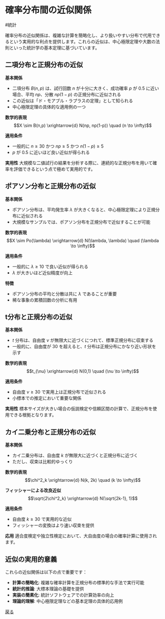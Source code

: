 # 確率分布間の近似関係

#統計

確率分布の近似関係は、複雑な計算を簡略化し、より扱いやすい分布で代用できるという実用的な利点を提供します。これらの近似は、中心極限定理や大数の法則といった統計学の基本定理に基づいています。

## 二項分布と正規分布の近似

**基本関係**
- 二項分布 $B(n,p)$ は、試行回数 $n$ が十分に大きく、成功確率 $p$ が $0.5$ に近い場合、平均 $np$、分散 $np(1-p)$ の正規分布に近似される
- この近似は「ド・モアブル・ラプラスの定理」として知られる
- 中心極限定理の具体的な適用例の一つ

**数学的表現**
$$X \sim B(n,p) \xrightarrow{d} N(np, np(1-p)) \quad (n \to \infty)$$

**適用条件**
- 一般的に $n \geq 30$ かつ $np \geq 5$ かつ $n(1-p) \geq 5$
- $p$ が $0.5$ に近いほど良い近似が得られる

**実用性**
大規模な二値試行の結果を分析する際に、連続的な正規分布を用いて確率を評価できるという点で極めて実用的です。

## ポアソン分布と正規分布の近似

**基本関係**
- ポアソン分布は、平均発生率 $\lambda$ が大きくなると、中心極限定理により正規分布に近似される
- 大規模なサンプルでは、ポアソン分布を正規分布で近似することが可能

**数学的表現**
$$X \sim Po(\lambda) \xrightarrow{d} N(\lambda, \lambda) \quad (\lambda \to \infty)$$

**適用条件**
- 一般的に $\lambda \geq 10$ で良い近似が得られる
- $\lambda$ が大きいほど近似精度が向上

**特徴**
- ポアソン分布の平均と分散は共に $\lambda$ であることが重要
- 稀な事象の累積回数の分析に有用

## t分布と正規分布の近似

**基本関係**
- $t$ 分布は、自由度 $\nu$ が無限大に近づくにつれて、標準正規分布に収束する
- 一般的に、自由度が $30$ を超えると、$t$ 分布は正規分布にかなり近い形状を示す

**数学的表現**
$$t_{\nu} \xrightarrow{d} N(0,1) \quad (\nu \to \infty)$$

**適用条件**
- 自由度 $\nu \geq 30$ で実用上は正規分布で近似される
- 小標本での推定において重要な関係

**実用性**
標本サイズが大きい場合の仮説検定や信頼区間の計算で、正規分布を使用できる根拠となります。

## カイ二乗分布と正規分布の近似

**基本関係**
- カイ二乗分布は、自由度 $k$ が無限大に近づくと正規分布に近づく
- ただし、収束は比較的ゆっくり

**数学的表現**
$$\chi^2_k \xrightarrow{d} N(k, 2k) \quad (k \to \infty)$$

**フィッシャーによる改良近似**
$$\sqrt{2\chi^2_k} \xrightarrow{d} N(\sqrt{2k-1}, 1)$$

**適用条件**
- 自由度 $k \geq 30$ で実用的な近似
- フィッシャーの変換はより速い収束を提供

**応用**
適合度検定や独立性検定において、大自由度の場合の確率計算に使用されます。

## 近似の実用的意義

これらの近似関係は以下の点で重要です：

- **計算の簡略化**: 複雑な確率計算を正規分布の標準的な手法で実行可能
- **統計的推論**: 大標本理論の基礎を提供
- **実装の簡素化**: 統計ソフトウェアでの計算効率の向上
- **理論的理解**: 中心極限定理などの基本定理の具体的応用例

[戻る](03_確率分布間の関係性.md)
